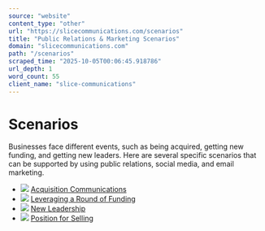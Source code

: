 ```yaml
---
source: "website"
content_type: "other"
url: "https://slicecommunications.com/scenarios"
title: "Public Relations & Marketing Scenarios"
domain: "slicecommunications.com"
path: "/scenarios"
scraped_time: "2025-10-05T00:06:45.918786"
url_depth: 1
word_count: 55
client_name: "slice-communications"
---
```


# Scenarios

Businesses face different events, such as being acquired, getting new funding, and getting new leaders. Here are several specific scenarios that can be supported by using public relations, social media, and email marketing.

* ![](https://slicecommunications.com/wp-content/uploads/2019/02/Scenario-Acquisition-Communications-26.png) [Acquisition Communications](https://slicecommunications.com/scenario/acquisition-communications)
* ![](https://slicecommunications.com/wp-content/uploads/2018/12/Leveraging-a-Round-of-Funding-21.png) [Leveraging a Round of Funding](https://slicecommunications.com/scenario/leveraging-a-round-of-funding)
* ![](https://slicecommunications.com/wp-content/uploads/2018/12/Thumbnail-Image-Template-22.png) [New Leadership](https://slicecommunications.com/scenario/new-leadership)
* ![](https://slicecommunications.com/wp-content/uploads/2018/12/Thumbnail-Image-Template-23.png) [Position for Selling](https://slicecommunications.com/scenario/position-for-selling)